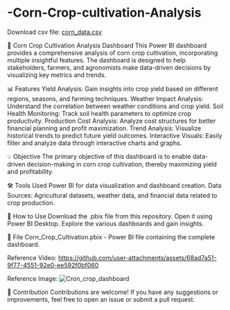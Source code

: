 # -Corn-Crop-cultivation-Analysis

Download csv file: [corn_data.csv](https://github.com/user-attachments/files/19141903/corn_data.csv)

🌽 Corn Crop Cultivation Analysis Dashboard
This Power BI dashboard provides a comprehensive analysis of corn crop cultivation, incorporating multiple insightful features. The dashboard is designed to help stakeholders, farmers, and agronomists make data-driven decisions by visualizing key metrics and trends.

📊 Features
Yield Analysis: Gain insights into crop yield based on different regions, seasons, and farming techniques.
Weather Impact Analysis: Understand the correlation between weather conditions and crop yield.
Soil Health Monitoring: Track soil health parameters to optimize crop productivity.
Production Cost Analysis: Analyze cost structures for better financial planning and profit maximization.
Trend Analysis: Visualize historical trends to predict future yield outcomes.
Interactive Visuals: Easily filter and analyze data through interactive charts and graphs.

💡 Objective
The primary objective of this dashboard is to enable data-driven decision-making in corn crop cultivation, thereby maximizing yield and profitability.

🛠 Tools Used
Power BI for data visualization and dashboard creation.
Data Sources: Agricultural datasets, weather data, and financial data related to crop production.

🚀 How to Use
Download the .pbix file from this repository.
Open it using Power BI Desktop.
Explore the various dashboards and gain insights.

📂 File
Corn_Crop_Cultivation.pbix - Power BI file containing the complete dashboard.

Reference Video: 
https://github.com/user-attachments/assets/68ad7a51-9f77-4551-92e0-ee592f0bf060

Reference Image:
![Cron_crop_dashboard](https://github.com/user-attachments/assets/1fd8e576-ecca-4391-abb3-7e0071fdd7e0)

🤝 Contribution
Contributions are welcome! If you have any suggestions or improvements, feel free to open an issue or submit a pull request.
